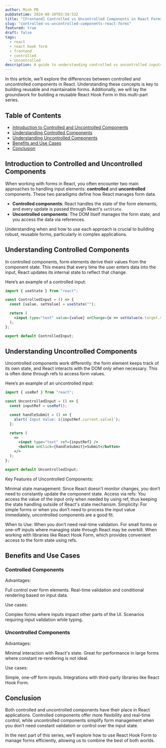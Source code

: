 ```yaml
---
author: Minh PN
pubDatetime: 2024-08-20T03:58:53Z
title: "[Frontend] Controlled vs Uncontrolled Components in React Forms"
slug: "controlled-vs-uncontrolled-components-react-forms"
featured: true
draft: false
tags:
  - react
  - react hook form
  - frontend
  - controlled
  - uncontrolled
description: A guide to understanding controlled vs uncontrolled inputs in React and how to create reusable forms using React Hook Form.
---
```


In this article, we’ll explore the differences between controlled and uncontrolled components in React. Understanding these concepts is key to building reusable and maintainable forms. Additionally, we will lay the groundwork for building a reusable React Hook Form in this multi-part series.

## Table of Contents

- [Introduction to Controlled and Uncontrolled Components](#introduction-to-controlled-and-uncontrolled-components)
- [Understanding Controlled Components](#understanding-controlled-components)
- [Understanding Uncontrolled Components](#understanding-uncontrolled-components)
- [Benefits and Use Cases](#benefits-and-use-cases)
- [Conclusion](#conclusion)

## Introduction to Controlled and Uncontrolled Components

When working with forms in React, you often encounter two main approaches to handling input elements: **controlled** and **uncontrolled** components. These two paradigms define how React manages form data.

- **Controlled components**: React handles the state of the form elements, and every update is passed through React's `setState`.
- **Uncontrolled components**: The DOM itself manages the form state, and you access the data via references.

Understanding when and how to use each approach is crucial to building robust, reusable forms, particularly in complex applications.

## Understanding Controlled Components

In controlled components, form elements derive their values from the component state. This means that every time the user enters data into the input, React updates its internal state to reflect that change.

Here’s an example of a controlled input:

```jsx
import { useState } from "react";

const ControlledInput = () => {
  const [value, setValue] = useState("");

  return (
    <input type="text" value={value} onChange={e => setValue(e.target.value)} />
  );
};

export default ControlledInput;
```

## Understanding Uncontrolled Components

Uncontrolled components work differently: the form element keeps track of its own state, and React interacts with the DOM only when necessary. This is often done through refs to access form values.

Here’s an example of an uncontrolled input:

```jsx
import { useRef } from "react";

const UncontrolledInput = () => {
  const inputRef = useRef();

  const handleSubmit = () => {
    alert(`Input Value: ${inputRef.current.value}`);
  };

  return (
    <>
      <input type="text" ref={inputRef} />
      <button onClick={handleSubmit}>Submit</button>
    </>
  );
};

export default UncontrolledInput;
```

Key Features of Uncontrolled Components:

Minimal state management: Since React doesn’t monitor changes, you don’t need to constantly update the component state.
Access via refs: You access the value of the input only when needed by using ref, thus keeping the state handling outside of React's state mechanism.
Simplicity: For simple forms or when you don’t need to process the input value immediately, uncontrolled components are a good fit.

When to Use:
When you don’t need real-time validation.
For small forms or one-off inputs where managing state through React may be overkill.
When working with libraries like React Hook Form, which provides convenient access to the form state using refs.

## Benefits and Use Cases

### Controlled Components

Advantages:

Full control over form elements.
Real-time validation and conditional rendering based on input data.

Use cases:

Complex forms where inputs impact other parts of the UI.
Scenarios requiring input validation while typing.

### Uncontrolled Components

Advantages:

Minimal interaction with React's state.
Great for performance in large forms where constant re-rendering is not ideal.

Use cases:

Simple, one-off form inputs.
Integrations with third-party libraries like React Hook Form.

## Conclusion

Both controlled and uncontrolled components have their place in React applications. Controlled components offer more flexibility and real-time control, while uncontrolled components simplify form management when you don’t need constant validation or control over the input state.

In the next part of this series, we’ll explore how to use React Hook Form to manage forms efficiently, allowing us to combine the best of both worlds.

